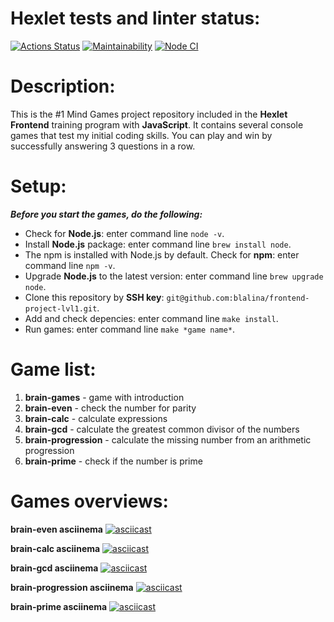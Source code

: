 # Hexlet tests and linter status:

[![Actions Status](https://github.com/blalina/frontend-project-lvl1/workflows/hexlet-check/badge.svg)](https://github.com/blalina/frontend-project-lvl1/actions)
[![Maintainability](https://api.codeclimate.com/v1/badges/a99a88d28ad37a79dbf6/maintainability)](https://codeclimate.com/github/codeclimate/codeclimate/maintainability)
[![Node CI](https://github.com/blalina/frontend-project-lvl1/actions/workflows/nodejs.yml/badge.svg)](https://github.com/blalina/frontend-project-lvl1/actions/workflows/nodejs.yml)

# Description:

This is the #1 Mind Games project repository included in the **Hexlet Frontend** training program with **JavaScript**. It contains several console games that test my initial coding skills.
You can play and win by successfully answering 3 questions in a row.

# Setup:

***Before you start the games, do the following:***

- Сheck for **Node.js**: enter command line `node -v`.
- Install **Node.js** package: enter command line `brew install node`.
- The npm is installed with Node.js by default. Сheck for **npm**: enter command line `npm -v`.
- Upgrade **Node.js** to the latest version: enter command line `brew upgrade node`.
- Clone this repository by **SSH key**: `git@github.com:blalina/frontend-project-lvl1.git`.
- Add and check depencies: enter command line `make install`.
- Run games: enter command line `make *game name*`.

# Game list:

1. **brain-games** - game with introduction
2. **brain-even** - check the number for parity
3. **brain-calc** - calculate expressions
4. **brain-gcd** - сalculate the greatest common divisor of the numbers
5. **brain-progression** - calculate the missing number from an arithmetic progression
6. **brain-prime** - check if the number is prime

# Games overviews:

**brain-even asciinema**
[![asciicast](https://asciinema.org/a/yrFTEkmfcAgjjgBzpRJXskV3o.svg)](https://asciinema.org/a/yrFTEkmfcAgjjgBzpRJXskV3o)

**brain-calc asciinema**
[![asciicast](https://asciinema.org/a/9jPc7clgVA3MvT1EGuMGB6X9I.svg)](https://asciinema.org/a/9jPc7clgVA3MvT1EGuMGB6X9I)

**brain-gcd asciinema**
[![asciicast](https://asciinema.org/a/KJd8cKwZSBXVlFejkqUdljuTg.svg)](https://asciinema.org/a/KJd8cKwZSBXVlFejkqUdljuTg)

**brain-progression asciinema**
[![asciicast](https://asciinema.org/a/ASSWTmJEsOMbTNR6tUhH1V5Co.svg)](https://asciinema.org/a/ASSWTmJEsOMbTNR6tUhH1V5Co)

**brain-prime asciinema**
[![asciicast](https://asciinema.org/a/oFjEp0ECy0o1lj5IB1XXPfgXF.svg)](https://asciinema.org/a/oFjEp0ECy0o1lj5IB1XXPfgXF)
